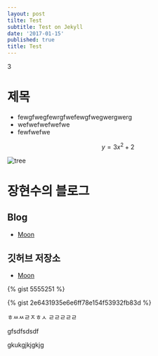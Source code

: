 ```yaml
---
layout: post
tilte: Test
subtitle: Test on Jekyll
date: '2017-01-15'
published: true
title: Test
---
```

3
# 제목
* fewgfwegfewrgfwefewgfwegwergwerg
* wefwefwefwefwe
* fewfwefwe

$$y=3x^2+2$$

![tree](https://vienna-wv.com/images/tree.jpg)



# 장현수의 블로그

## Blog

* [Moon](https://JMAXION.github.io/Moon)

## 깃허브 저장소

* [Moon](https://JMAXION.github.com/Moon)


{% gist 5555251 %}

{% gist 2e6431935e6e6ff78e154f53932fb83d %}


<script src="https://gist.github.com/dymaxionkim/2e6431935e6e6ff78e154f53932fb83d.js"></script>

ㅎㅆㅆㄹㅈㅎㅅ
ㄹㄹㄹㄹㄹ

gfsdfsdsdf

gkukgjkjgkjg

